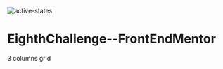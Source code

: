 ![active-states](https://user-images.githubusercontent.com/88949000/153654971-30c11e39-665a-4627-b88f-e2174c6462e4.jpg)
# EighthChallenge--FrontEndMentor
3 columns grid

